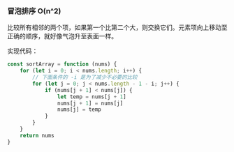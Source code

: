 ### 冒泡排序 O(n^2)

比较所有相邻的两个项，如果第一个比第二个大，则交换它们。元素项向上移动至正确的顺序，就好像气泡升至表面一样。

实现代码：

```js
const sortArray = function (nums) {
    for (let i = 0; i < nums.length; i++) {
        // 下面条件的 -i 是为了减少不必要的比较
        for (let j = 0; j < nums.length - 1 - i; j++) {
            if (nums[j + 1] < nums[j]) {
                let temp = nums[j + 1]
                nums[j + 1] = nums[j]
                nums[j] = temp
            }
        }
    }
    return nums
}
```

